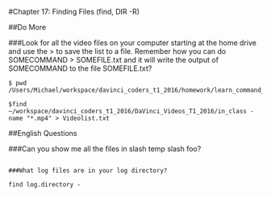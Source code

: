 #Chapter 17: Finding Files (find, DIR -R)

##Do More

###Look for all the video files on your computer starting at the home drive and use the > to save the list to a file. Remember how you can do SOMECOMMAND > SOMEFILE.txt and it will write the output of SOMECOMMAND to the file SOMEFILE.txt?

```
$ pwd 
/Users/Michael/workspace/davinci_coders_t1_2016/homework/learn_command_line_exercises/Chapter_17

$find ~/workspace/davinci_coders_t1_2016/DaVinci_Videos_T1_2016/in_class -name "*.mp4" > Videolist.txt
```
##English Questions

###Can you show me all the files in slash temp slash foo?

```

###What log files are in your log directory?

find log.directory -
